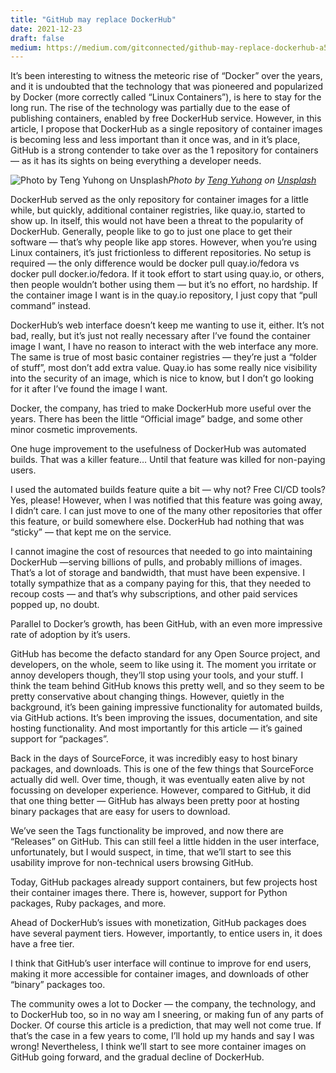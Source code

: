 ```yaml
---
title: "GitHub may replace DockerHub"
date: 2021-12-23
draft: false
medium: https://medium.com/gitconnected/github-may-replace-dockerhub-a5da5e547f01
---
```


It’s been interesting to witness the meteoric rise of “Docker” over the years, and it is undoubted that the technology that was pioneered and popularized by Docker (more correctly called “Linux Containers”), is here to stay for the long run. The rise of the technology was partially due to the ease of publishing containers, enabled by free DockerHub service. However, in this article, I propose that DockerHub as a single repository of container images is becoming less and less important than it once was, and in it’s place, GitHub is a strong contender to take over as the 1 repository for containers — as it has its sights on being everything a developer needs.

![Photo by [Teng Yuhong](https://unsplash.com/@live_for_photo?utm_source=unsplash&utm_medium=referral&utm_content=creditCopyText) on [Unsplash](https://unsplash.com/s/photos/shipping-container?utm_source=unsplash&utm_medium=referral&utm_content=creditCopyText)](https://cdn-images-1.medium.com/max/13440/1*8v3_NywOdo3-dP2C1dGMFA.jpeg)*Photo by [Teng Yuhong](https://unsplash.com/@live_for_photo?utm_source=unsplash&utm_medium=referral&utm_content=creditCopyText) on [Unsplash](https://unsplash.com/s/photos/shipping-container?utm_source=unsplash&utm_medium=referral&utm_content=creditCopyText)*

DockerHub served as the only repository for container images for a little while, but quickly, additional container registries, like quay.io, started to show up. In itself, this would not have been a threat to the popularity of DockerHub. Generally, people like to go to just one place to get their software — that’s why people like app stores. However, when you’re using Linux containers, it’s just frictionless to different repositories. No setup is required — the only difference would be docker pull quay.io/fedora vs docker pull docker.io/fedora. If it took effort to start using quay.io, or others, then people wouldn’t bother using them — but it’s no effort, no hardship. If the container image I want is in the quay.io repository, I just copy that “pull command” instead.

DockerHub’s web interface doesn’t keep me wanting to use it, either. It’s not bad, really, but it’s just not really necessary after I’ve found the container image I want, I have no reason to interact with the web interface any more. The same is true of most basic container registries — they’re just a “folder of stuff”, most don’t add extra value. Quay.io has some really nice visibility into the security of an image, which is nice to know, but I don’t go looking for it after I’ve found the image I want.

Docker, the company, has tried to make DockerHub more useful over the years. There has been the little “Official image” badge, and some other minor cosmetic improvements.

One huge improvement to the usefulness of DockerHub was automated builds. That was a killer feature… Until that feature was killed for non-paying users.

I used the automated builds feature quite a bit — why not? Free CI/CD tools? Yes, please! However, when I was notified that this feature was going away, I didn’t care. I can just move to one of the many other repositories that offer this feature, or build somewhere else. DockerHub had nothing that was “sticky” — that kept me on the service.

I cannot imagine the cost of resources that needed to go into maintaining DockerHub —serving billions of pulls, and probably millions of images. That’s a lot of storage and bandwidth, that must have been expensive. I totally sympathize that as a company paying for this, that they needed to recoup costs — and that’s why subscriptions, and other paid services popped up, no doubt.

Parallel to Docker’s growth, has been GitHub, with an even more impressive rate of adoption by it’s users.

GitHub has become the defacto standard for any Open Source project, and developers, on the whole, seem to like using it. The moment you irritate or annoy developers though, they’ll stop using your tools, and your stuff. I think the team behind GitHub knows this pretty well, and so they seem to be pretty conservative about changing things. However, quietly in the background, it’s been gaining impressive functionality for automated builds, via GitHub actions. It’s been improving the issues, documentation, and site hosting functionality. And most importantly for this article — it’s gained support for “packages”.

Back in the days of SourceForce, it was incredibly easy to host binary packages, and downloads. This is one of the few things that SourceForce actually did well. Over time, though, it was eventually eaten alive by not focussing on developer experience. However, compared to GitHub, it did that one thing better — GitHub has always been pretty poor at hosting binary packages that are easy for users to download.

We’ve seen the Tags functionality be improved, and now there are “Releases” on GitHub. This can still feel a little hidden in the user interface, unfortunately, but I would suspect, in time, that we’ll start to see this usability improve for non-technical users browsing GitHub.

Today, GitHub packages already support containers, but few projects host their container images there. There is, however, support for Python packages, Ruby packages, and more.

Ahead of DockerHub’s issues with monetization, GitHub packages does have several payment tiers. However, importantly, to entice users in, it does have a free tier.

I think that GitHub’s user interface will continue to improve for end users, making it more accessible for container images, and downloads of other “binary” packages too.

The community owes a lot to Docker — the company, the technology, and to DockerHub too, so in no way am I sneering, or making fun of any parts of Docker. Of course this article is a prediction, that may well not come true. If that’s the case in a few years to come, I’ll hold up my hands and say I was wrong! Nevertheless, I think we’ll start to see more container images on GitHub going forward, and the gradual decline of DockerHub.
